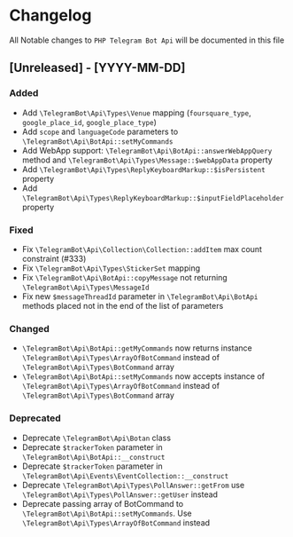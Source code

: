 # Changelog

All Notable changes to `PHP Telegram Bot Api` will be documented in this file

## [Unreleased] - [YYYY-MM-DD]

### Added
- Add `\TelegramBot\Api\Types\Venue` mapping (`foursquare_type`, `google_place_id`, `google_place_type`)
- Add `scope` and `languageCode` parameters to `\TelegramBot\Api\BotApi::setMyCommands`
- Add WebApp support: `\TelegramBot\Api\BotApi::answerWebAppQuery` method and `\TelegramBot\Api\Types\Message::$webAppData` property
- Add `\TelegramBot\Api\Types\ReplyKeyboardMarkup::$isPersistent` property
- Add `\TelegramBot\Api\Types\ReplyKeyboardMarkup::$inputFieldPlaceholder` property

### Fixed
- Fix `\TelegramBot\Api\Collection\Collection::addItem` max count constraint (#333)
- Fix `\TelegramBot\Api\Types\StickerSet` mapping
- Fix `\TelegramBot\Api\BotApi::copyMessage` not returning `\TelegramBot\Api\Types\MessageId`
- Fix new `$messageThreadId` parameter in `\TelegramBot\Api\BotApi` methods placed not in the end of the list of parameters

### Changed
- `\TelegramBot\Api\BotApi::getMyCommands` now returns instance `\TelegramBot\Api\Types\ArrayOfBotCommand` instead of `\TelegramBot\Api\Types\BotCommand` array
- `\TelegramBot\Api\BotApi::setMyCommands` now accepts instance of `\TelegramBot\Api\Types\ArrayOfBotCommand` instead of `\TelegramBot\Api\Types\BotCommand` array

### Deprecated
- Deprecate `\TelegramBot\Api\Botan` class
- Deprecate `$trackerToken` parameter in `\TelegramBot\Api\BotApi::__construct`
- Deprecate `$trackerToken` parameter in `\TelegramBot\Api\Events\EventCollection::__construct`
- Deprecate `\TelegramBot\Api\Types\PollAnswer::getFrom` use `\TelegramBot\Api\Types\PollAnswer::getUser` instead
- Deprecate passing array of BotCommand to `\TelegramBot\Api\BotApi::setMyCommands`. Use `\TelegramBot\Api\Types\ArrayOfBotCommand` instead
